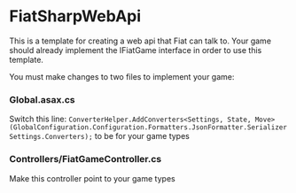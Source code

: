 # FiatSharpWebApi

This is a template for creating a web api that Fiat can talk to.  Your game should already implement the IFiatGame interface in order to use this template.

You must make changes to two files to implement your game:

### Global.asax.cs
Switch this line: `ConverterHelper.AddConverters<Settings, State, Move>(GlobalConfiguration.Configuration.Formatters.JsonFormatter.SerializerSettings.Converters);` to be for your game types

### Controllers/FiatGameController.cs
Make this controller point to your game types